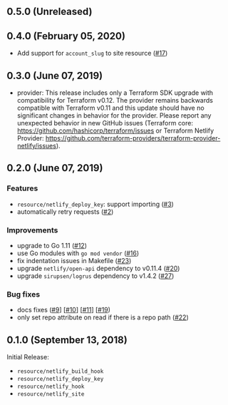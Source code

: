 ## 0.5.0 (Unreleased)
## 0.4.0 (February 05, 2020)
* Add support for `account_slug` to site resource ([#17](https://github.com/terraform-providers/terraform-provider-aws/issues/17))

## 0.3.0 (June 07, 2019)

* provider: This release includes only a Terraform SDK upgrade with compatibility for Terraform v0.12. The provider remains backwards compatible with Terraform v0.11 and this update should have no significant changes in behavior for the provider. Please report any unexpected behavior in new GitHub issues (Terraform core: https://github.com/hashicorp/terraform/issues or Terraform Netlify Provider: https://github.com/terraform-providers/terraform-provider-netlify/issues).

## 0.2.0 (June 07, 2019)

### Features

* `resource/netlify_deploy_key`: support importing ([#3](https://github.com/terraform-providers/terraform-provider-aws/issues/3))
* automatically retry requests ([#2](https://github.com/terraform-providers/terraform-provider-aws/issues/2))

### Improvements

* upgrade to Go 1.11 ([#12](https://github.com/terraform-providers/terraform-provider-aws/issues/12))
* use Go modules with `go mod vendor` ([#16](https://github.com/terraform-providers/terraform-provider-aws/issues/16))
* fix indentation issues in Makefile ([#23](https://github.com/terraform-providers/terraform-provider-aws/issues/23))
* upgrade `netlify/open-api` dependency to v0.11.4 ([#20](https://github.com/terraform-providers/terraform-provider-aws/issues/20))
* upgrade `sirupsen/logrus` dependency to v1.4.2 ([#27](https://github.com/terraform-providers/terraform-provider-aws/issues/27))

### Bug fixes

* docs fixes ([#9](https://github.com/terraform-providers/terraform-provider-aws/issues/9)] [[#10](https://github.com/terraform-providers/terraform-provider-aws/issues/10)] [[#11](https://github.com/terraform-providers/terraform-provider-aws/issues/11)] [[#19](https://github.com/terraform-providers/terraform-provider-aws/issues/19))
* only set repo attribute on read if there is a repo path ([#22](https://github.com/terraform-providers/terraform-provider-aws/issues/22))

## 0.1.0 (September 13, 2018)

Initial Release:

* `resource/netlify_build_hook`
* `resource/netlify_deploy_key`
* `resource/netlify_hook`
* `resource/netlify_site`
